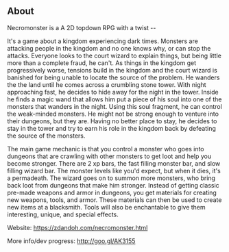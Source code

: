 About
----------------------------------------------

Necromonster is a A 2D topdown RPG with a twist --

It's a game about a kingdom experiencing dark times. Monsters are attacking people in the kingdom and no one knows why, or can stop the attacks. Everyone looks to the court wizard to explain things, but being little more than a complete fraud, he can't. As things in the kingdom get progressively worse, tensions build in the kingdom and the court wizard is banished for being unable to locate the source of the problem. He wanders the the land until he comes across a crumbling stone tower. With night approaching fast, he decides to hide away for the night in the tower. Inside he finds a magic wand that allows him put a piece of his soul into one of the monsters that wanders in the night. Using this soul fragment, he can control the weak-minded monsters. He might not be strong enough to venture into their dungeons, but they are. Having no better place to stay, he decides to stay in the tower and try to earn his role in the kingdom back by defeating the source of the monsters.

The main game mechanic is that you control a monster who goes into dungeons that are crawling with other monsters to get loot and help you become stronger. There are 2 xp bars, the fast filling monster bar, and slow filling wizard bar. The monster levels like you'd expect, but when it dies, it's a permadeath. The wizard goes on to summon more monsters, who bring back loot from dungeons that make him stronger. Instead of getting classic pre-made weapons and armor in dungeons, you get materials for creating new weapons, tools, and armor. These materials can then be used to create new items at a blacksmith. Tools will also be enchantable to give them interesting, unique, and special effects.

Website: https://zdandoh.com/necromonster.html

More info/dev progress: http://goo.gl/AK3155
